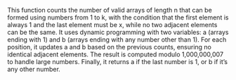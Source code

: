 This function counts the number of valid arrays of length n that can be formed using numbers from 1 to k, with the condition that the first element is always 1 and the last element must be x, while no two adjacent elements can be the same. It uses dynamic programming with two variables: a (arrays ending with 1) and b (arrays ending with any number other than 1). For each position, it updates a and b based on the previous counts, ensuring no identical adjacent elements. The result is computed modulo 1,000,000,007 to handle large numbers. Finally, it returns a if the last number is 1, or b if it’s any other number.